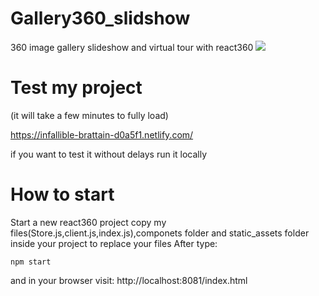 # Gallery360_slidshow
360 image gallery slideshow and virtual tour with react360
![](https://media.giphy.com/media/QU3gyv11wcG82wsPas/giphy.gif)

# Test my project
(it will take a few minutes to fully load)

https://infallible-brattain-d0a5f1.netlify.com/

if you want to test it without delays run it locally
# How to start 
Start a new react360 project
copy my files(Store.js,client.js,index.js),componets folder and static_assets folder inside your project to replace your files
After type:
``` 
npm start 

```
and in your browser visit: http://localhost:8081/index.html
